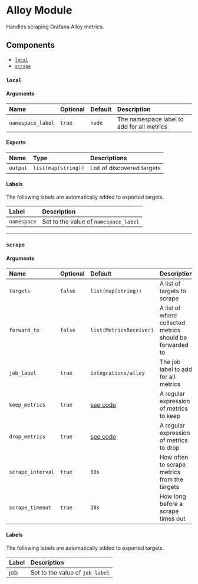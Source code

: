 # Alloy Module

Handles scraping Grafana Alloy metrics.

## Components

- [`local`](#local)
- [`scrape`](#scrape)

### `local`

#### Arguments

| Name              | Optional | Default | Description                                |
| :---------------- | :------- | :------ | :----------------------------------------- |
| `namespace_label` | `true`   | `node`  | The namespace label to add for all metrics |

#### Exports

| Name     | Type                | Descriptions               |
| :------- | :------------------ | :------------------------- |
| `output` | `list(map(string))` | List of discovered targets |

#### Labels

The following labels are automatically added to exported targets.

| Label       | Description                           |
| :---------- | :------------------------------------ |
| `namespace` | Set to the value of `namespace_label` |

---

### `scrape`

#### Arguments

| Name              | Optional | Default                       | Description                                              |
| :---------------- | :------- | :---------------------------- | :------------------------------------------------------- |
| `targets`         | `false`  | `list(map(string))`           | A list of targets to scrape                              |
| `forward_to`      | `false`  | `list(MetricsReceiver)`       | A list of where collected metrics should be forwarded to |
| `job_label`       | `true`   | `integrations/alloy`          | The job label to add for all metrics                     |
| `keep_metrics`    | `true`   | [see code](metrics.alloy#L65) | A regular expression of metrics to keep                  |
| `drop_metrics`    | `true`   | [see code](metrics.alloy#L71) | A regular expression of metrics to drop                  |
| `scrape_interval` | `true`   | `60s`                         | How often to scrape metrics from the targets             |
| `scrape_timeout`  | `true`   | `10s`                         | How long before a scrape times out                       |

#### Labels

The following labels are automatically added to exported targets.

| Label | Description                     |
| :---- | :------------------------------ |
| job   | Set to the value of `job_label` |
